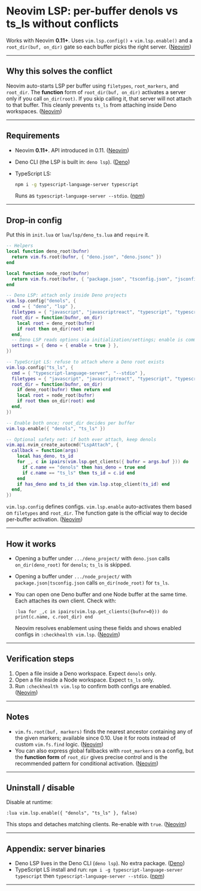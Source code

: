 # Neovim LSP: per-buffer **denols** vs **ts_ls** without conflicts

Works with Neovim **0.11+**. Uses `vim.lsp.config()` + `vim.lsp.enable()` and a `root_dir(buf, on_dir)` gate so each buffer picks the right server. ([Neovim][1])

---

## Why this solves the conflict

Neovim auto-starts LSP per buffer using `filetypes`, `root_markers`, and `root_dir`. The **function** form of `root_dir(buf, on_dir)` activates a server only if you call `on_dir(root)`. If you skip calling it, that server will not attach to that buffer. This cleanly prevents `ts_ls` from attaching inside Deno workspaces. ([Neovim][1])

---

## Requirements

- Neovim **0.11+**. API introduced in 0.11. ([Neovim][1])
- Deno CLI (the LSP is built in: `deno lsp`). ([Deno][2])
- TypeScript LS:

  ```bash
  npm i -g typescript-language-server typescript
  ```

  Runs as `typescript-language-server --stdio`. ([npm][3])

---

## Drop-in config

Put this in `init.lua` or `lua/lsp/deno_ts.lua` and `require` it.

```lua
-- Helpers
local function deno_root(bufnr)
  return vim.fs.root(bufnr, { "deno.json", "deno.jsonc" })
end

local function node_root(bufnr)
  return vim.fs.root(bufnr, { "package.json", "tsconfig.json", "jsconfig.json" })
end

-- Deno LSP: attach only inside Deno projects
vim.lsp.config("denols", {
  cmd = { "deno", "lsp" },
  filetypes = { "javascript", "javascriptreact", "typescript", "typescriptreact" },
  root_dir = function(bufnr, on_dir)
    local root = deno_root(bufnr)
    if root then on_dir(root) end
  end,
  -- Deno LSP reads options via initialization/settings; enable is commonly used
  settings = { deno = { enable = true } },
})

-- TypeScript LS: refuse to attach where a Deno root exists
vim.lsp.config("ts_ls", {
  cmd = { "typescript-language-server", "--stdio" },
  filetypes = { "javascript", "javascriptreact", "typescript", "typescriptreact" },
  root_dir = function(bufnr, on_dir)
    if deno_root(bufnr) then return end
    local root = node_root(bufnr)
    if root then on_dir(root) end
  end,
})

-- Enable both once; root_dir decides per buffer
vim.lsp.enable({ "denols", "ts_ls" })

-- Optional safety net: if both ever attach, keep denols
vim.api.nvim_create_autocmd("LspAttach", {
  callback = function(args)
    local has_deno, ts_id
    for _, c in ipairs(vim.lsp.get_clients({ bufnr = args.buf })) do
      if c.name == "denols" then has_deno = true end
      if c.name == "ts_ls" then ts_id = c.id end
    end
    if has_deno and ts_id then vim.lsp.stop_client(ts_id) end
  end,
})
```

`vim.lsp.config` defines configs. `vim.lsp.enable` auto-activates them based on `filetypes` and `root_dir`. The function gate is the official way to decide per-buffer activation. ([Neovim][1])

---

## How it works

- Opening a buffer under `.../deno_project/` with `deno.json` calls `on_dir(deno_root)` for `denols`; `ts_ls` is skipped.
- Opening a buffer under `.../node_project/` with `package.json|tsconfig.json` calls `on_dir(node_root)` for `ts_ls`.
- You can open one Deno buffer and one Node buffer at the same time. Each attaches its own client. Check with:

  ```vim
  :lua for _,c in ipairs(vim.lsp.get_clients({bufnr=0})) do print(c.name, c.root_dir) end
  ```

  Neovim resolves enablement using these fields and shows enabled configs in `:checkhealth vim.lsp`. ([Neovim][1])

---

## Verification steps

1. Open a file inside a Deno workspace. Expect `denols` only.
2. Open a file inside a Node workspace. Expect `ts_ls` only.
3. Run `:checkhealth vim.lsp` to confirm both configs are enabled. ([Neovim][1])

---

## Notes

- `vim.fs.root(buf, markers)` finds the nearest ancestor containing any of the given markers; available since 0.10. Use it for roots instead of custom `vim.fs.find` logic. ([Neovim][4])
- You can also express global fallbacks with `root_markers` on a config, but the **function form** of `root_dir` gives precise control and is the recommended pattern for conditional activation. ([Neovim][1])

---

## Uninstall / disable

Disable at runtime:

```vim
:lua vim.lsp.enable({ "denols", "ts_ls" }, false)
```

This stops and detaches matching clients. Re-enable with `true`. ([Neovim][1])

---

## Appendix: server binaries

- Deno LSP lives in the Deno CLI (`deno lsp`). No extra package. ([Deno][2])
- TypeScript LS install and run: `npm i -g typescript-language-server typescript` then `typescript-language-server --stdio`. ([npm][3])

---

[1]: https://neovim.io/doc/user/lsp.html " Lsp - Neovim docs"
[2]: https://docs.deno.com/runtime/reference/cli/lsp/?utm_source=chatgpt.com "deno lsp"
[3]: https://www.npmjs.com/package/typescript-language-server?utm_source=chatgpt.com "typescript-language-server"
[4]: https://neovim.io/doc/user/lua.html?utm_source=chatgpt.com "Lua - Neovim docs"
